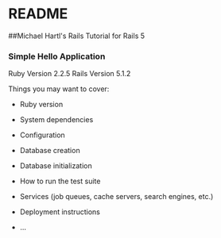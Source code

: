 # README

##Michael Hartl's Rails Tutorial for Rails 5

### Simple Hello Application

Ruby Version 2.2.5
Rails Version 5.1.2

Things you may want to cover:

* Ruby version

* System dependencies

* Configuration

* Database creation

* Database initialization

* How to run the test suite

* Services (job queues, cache servers, search engines, etc.)

* Deployment instructions

* ...

